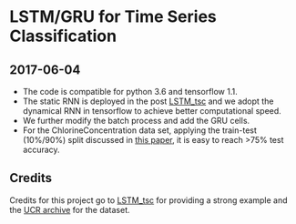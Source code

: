 # LSTM/GRU for Time Series Classification





##  2017-06-04
* The code is compatible for python 3.6 and tensorflow 1.1.
* The static RNN is deployed in the post [LSTM_tsc](https://github.com/RobRomijnders/LSTM_tsc) and we adopt the dynamical RNN in
  tensorflow to achieve better computational speed.
* We further modify the batch process and add the GRU cells.
* For the ChlorineConcentration data set, applying the train-test (10%/90%) split discussed in [this paper](https://arxiv.org/pdf/1603.06995v4.pdf), it is easy to reach >75% test accuracy.


## Credits
Credits for this project go to [LSTM_tsc](https://github.com/RobRomijnders/LSTM_tsc) for providing a strong example and the [UCR archive](http://www.cs.ucr.edu/~eamonn/time_series_data/) for the dataset. 
